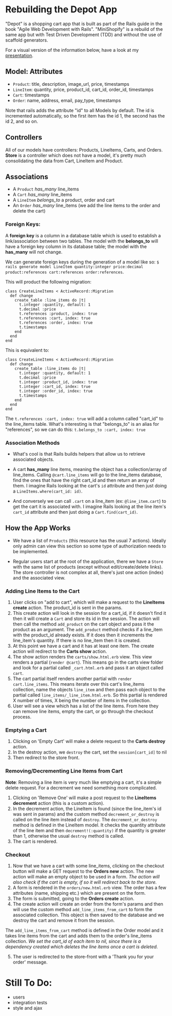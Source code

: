 # Rebuilding the Depot App

"Depot" is a shopping cart app that is built as part of the Rails guide in the book "Agile Web Development with Rails". "MiniShopify" is a rebuild of the same app but with Test Driven Development (TDD) and without the use of scaffold generators.

For a visual version of the information below, have a look at my [presentation](http://www.aomran.com/depot-presentation).

## Model: Attributes
- `Product`: title, description, image_url, price, timestamps
- `LineItem`: quantity, price, product_id, cart_id, order_id, timestamps
- `Cart`: timestamps
- `Order`: name, address, email, pay_type, timestamps

Note that rails adds the attribute "id" to all Models by default. The id is incremented automatically, so the first item has the id 1, the second has the id 2, and so on.

## Controllers
All of our models have controllers: Products, LineItems, Carts, and Orders. **Store** is a controller which does not have a model, it's pretty much consolidating the data from Cart, LineItem and Product.

## Associations
- A `Product` *has_many* line_items
- A `Cart` *has_many* line_items
- A `LineItem` *belongs_to* a product, order and cart
- An `Order` *has_many* line_items (we add the line items to the order and delete the cart)

### Foreign Keys:

A **foreign key** is a column in a database table which is used to establish a link/association between two tables. The model with the **belongs_to** will have a foreign key column in its database table; the model with the **has_many** will not change.

We can generate foreign keys during the generation of a model like so: `$ rails generate model LineItem quantity:integer price:decimal product:references cart:references order:references`.

This will product the following migration:

```
class CreateLineItems < ActiveRecord::Migration
  def change
    create_table :line_items do |t|
      t.integer :quantity, default: 1
      t.decimal :price
      t.references :product, index: true
      t.references :cart, index: true
      t.references :order, index: true
      t.timestamps
    end
  end
end
```

This is equivalent to:

```
class CreateLineItems < ActiveRecord::Migration
  def change
    create_table :line_items do |t|
      t.integer :quantity, default: 1
      t.decimal :price
      t.integer :product_id, index: true
      t.integer :cart_id, index: true
      t.integer :order_id, index: true
      t.timestamps
    end
  end
end
```

The `t.references :cart, index: true` will add a column called "cart_id" to the line_items table. What's interesting is that "belongs_to" is an alias for "references", so we can do this: `t.belongs_to :cart, index: true`


### Association Methods
* What's cool is that Rails builds helpers that allow us to retrieve associated objects.

* A cart **has_many** line items, meaning the object has a collection/array of line_items. Calling `@cart.line_items` will go to the line_items database, find the ones that have the right cart_id and then return an array of them. I imagine Rails looking at the cart's `id` attribute and then just doing a `LineItems.where(cart_id: id)`.

* And conversely we can call `.cart` on a line_item (ex: `@line_item.cart`) to get the cart it is associated with. I imagine Rails looking at the line item's `cart_id` attribute and then just doing a `Cart.find(cart_id)`.


## How the App Works
* We have a list of `Products` (this resource has the usual 7 actions). Ideally only admin can view this section so some type of authorization needs to be implemented.

* Regular users start at the root of the application, there we have a `Store` with the same list of products (except without edit/create/delete links). The store controller is not complex at all, there's just one action (index) and the associated view.

### Adding Line Items to the Cart
1. User clicks on "add to cart", which will make a request to the **LineItems create** action. The product_id is sent in the params.
2. This create action will look in the session for a cart_id, if it doesn't find it then it will create a `Cart` and store its id in the session. The action will then call the method `add_product` on the cart object and pass it the product as an argument. The `add_product` method checks if a line_item with the product_id already exists. If it does then it increments the line_item's quantity. If there is no line_item then it is created.
3. At this point we have a cart and it has at least one item. The create action will redirect to the **Carts show** action.
4. The show action renders the `carts/show.html.erb` view. This view renders a partial (` render @cart `). This means go in the carts view folder and look for a partial called `_cart.html.erb` and pass it an object called `cart`.
5. The cart partial itself renders another partial with ` render cart.line_items `. This means iterate over this cart's line_items collection, name the objects `line_item` and then pass each object to the partial called `line_items/_line_item.html.erb`. So this partial is rendered X number of times, X being the number of items in the collection.
6. User will see a view which has a list of the line items. From here they can remove line items, empty the cart, or go through the checkout process.

### Emptying a Cart
1. Clicking on 'Empty Cart' will make a delete request to the **Carts destroy** action.
2. In the destroy action, we `destroy` the cart, set the `session[cart_id]` to nil
3. Then redirect to the store front.

### Removing/Decrementing Line Items from Cart
**Note**: Removing a line item is very much like emptying a cart, it's a simple delete request. For a decrement we need something more complicated.

1. Clicking on 'Remove One' will make a post request to the **LineItems decrement** action (this is a custom action).
2. In the decrement action, the LineItem is found (since the line_item's id was sent in params) and the custom method `decrement_or_destroy` is called on the line item instead of `destroy`. The `decrement_or_destroy` method is defined in the LineItem model. It checks the quantity attribute of the line item and then `decrement!(:quantity)` if the quantity is greater than 1, otherwise the usual `destroy` method is called.
3. The cart is rendered.

### Checkout
1. Now that we have a cart with some line_items, clicking on the checkout button will make a GET request to the **Orders new** action. The new action will make an empty object to be used in a form. *The action will also check if the cart is empty, if so it will redirect back to the store.*
2. A form is rendered in the `orders/new.html.erb` view. The order has a few attributes (name, shipping etc.) which are present on the form.
3. The form is submitted, going to the **Orders create** action.
4. The create action will create an order from the form's params and then will use the custom method `add_line_items_from_cart` to form the associated collection. This object is then saved to the database and we destroy the cart and remove it from the session.

The `add_line_items_from_cart` method is defined in the Order model and it takes line items from the cart and adds them to the order's line_items collection. *We set the cart_id of each item to nil, since there is a dependency created which deletes the line items once a cart is deleted.*

5. The user is redirected to the store-front with a 'Thank you for your order' message.


# Still To Do:
- users
- integration tests
- style and ajax